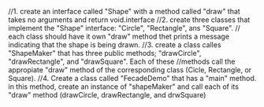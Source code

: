 //1. create an interface called "Shape" with a method called "draw" that takes no arguments and return void.interface
//2. create three classes that implement the  "Shape" interface: "Circle", "Rectangle", ans "Square".
// each class should have it own "draw" method thet prints a message indicating that the shape is being drawn.
//3. create a class calles "ShapeMaker" that has three public methods; "drawCircle",  "drawRectangle", and "drawSquare". Each of these
//methods call the appropiate "draw" method of the corresponding class (Cicle, Rectangle, or Square).
//4. Create a class called "FecadeDemo" that has a "main" method. in this method, create an instance of "shapeMaker" and call each of its "draw" method (drawCircle, drawRectangle, and drwSquare)
